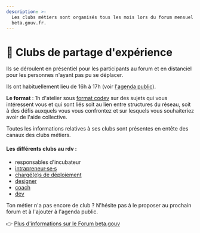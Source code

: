 ```yaml
---
description: >-
  Les clubs métiers sont organisés tous les mois lors du forum mensuel
  beta.gouv.fr.
---
```


# 👐 Clubs de partage d'expérience

Ils se déroulent en présentiel pour les participants au forum et en distanciel pour les personnes n'ayant pas pu se déplacer.

Ils ont habituellement lieu de 16h à 17h (voir [l'agenda public](https://calendar.google.com/calendar/u/0/embed?src=0ieonqap1r5jeal5ugeuhoovlg@group.calendar.google.com\&ctz=Europe/Paris)).

**Le format** : 1h d'atelier sous [format codev](https://www.google.com/url?q=https://bloculus.com/fast-codev-30-min-pour-resoudre-probleme/\&sa=D\&source=calendar\&usd=2\&usg=AOvVaw1h2JUyLyJLX66AQar5iZ0e) sur des sujets qui vous intéressent vous et qui sont liés soit au lien entre structures du réseau, soit à des défis auxquels vous vous confrontez et sur lesquels vous souhaiteriez avoir de l'aide collective.&#x20;

Toutes les informations relatives à ses clubs sont présentes en entête des canaux des clubs métiers.

#### Les différents clubs au rdv :&#x20;

* responsables d'incubateur
* [intrapreneur·se·s](https://mattermost.incubateur.net/betagouv/channels/domaine-intrapreneurs)
* [chargé(e)s  de déploiement](https://mattermost.incubateur.net/betagouv/channels/incubateur-bizdev)
* [designer](https://mattermost.incubateur.net/betagouv/channels/domaine-design)
* [coach](https://mattermost.incubateur.net/betagouv/channels/incubateur-coaching)
* [dev](https://mattermost.incubateur.net/betagouv/channels/domaine-dev)

Ton métier n'a pas encore de club ? N'hésite pas à le proposer au prochain forum et à l'ajouter à l'agenda public.

👉 [Plus d'informations sur le Forum beta.gouv](https://doc.incubateur.net/communaute/travailler-a-beta-gouv/actions-transverses/rituels/seminaire)&#x20;
